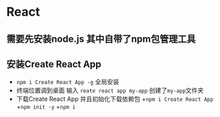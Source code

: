 # React

## 需要先安装node.js 其中自带了npm包管理工具

## 安装Create React App

- `npm i Create React App -g` 全局安装
- 终端位置调到桌面 输入 `reate react app my-app` 创建了`my-app`文件夹
- 下载Create React App 并且初始化下载依赖包
   +`npm i Create React App`
   +`npm init -y`
   +`npm i`